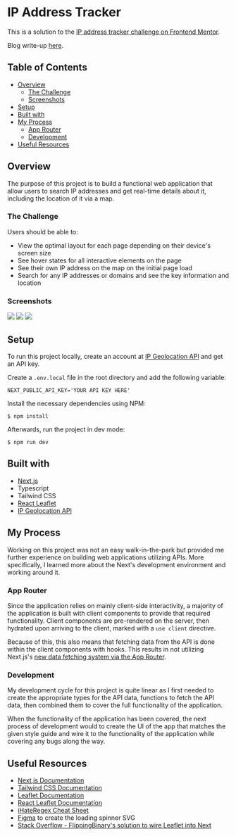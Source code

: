 # IP Address Tracker

This is a solution to the [IP address tracker challenge on Frontend Mentor](https://www.frontendmentor.io/challenges/ip-address-tracker-I8-0yYAH0). 

Blog write-up [here](https://hny-blogs.vercel.app/posts/ip-address-tracker).

## Table of Contents
- [Overview](#overview)
  - [The Challenge](#the-challenge)
  - [Screenshots](#screenshots)
- [Setup](#setup)
- [Built with](#built-with)
- [My Process](#my-process)
  - [App Router](#app-router)
  - [Development](#development)
- [Useful Resources](#useful-resources)

## Overview
The purpose of this project is to build a functional web application that allow users to search IP addresses and get real-time details about it, including the location of it via a map.

### The Challenge
Users should be able to:

- View the optimal layout for each page depending on their device's screen size
- See hover states for all interactive elements on the page
- See their own IP address on the map on the initial page load
- Search for any IP addresses or domains and see the key information and location

### Screenshots
![](/public/screenshots/screen-desktop.png)
![](/public/screenshots/screen-mobile.png)
![](/public/screenshots/screen-mobile2.png)

## Setup
To run this project locally, create an account at [IP Geolocation API](https://geo.ipify.org/) and get an API key. 

Create a `.env.local` file in the root directory and add the following variable:
```
NEXT_PUBLIC_API_KEY='YOUR API KEY HERE'
```

Install the necessary dependencies using NPM:
```
$ npm install
```

Afterwards, run the project in dev mode:
```
$ npm run dev
```

## Built with
- [Next.js](https://nextjs.org/)
- Typescript
- Tailwind CSS
- [React Leaflet](https://react-leaflet.js.org/)
- [IP Geolocation API](https://geo.ipify.org/)

## My Process
Working on this project was not an easy walk-in-the-park but provided me further experience on building web applications utilizing APIs. More specifically, I learned more about the Next's development environment and working around it.

### App Router
Since the application relies on mainly client-side interactivity, a majority of the application is built with client components to provide that required functionality. Client components are pre-rendered on the server, then hydrated upon arriving to the client, marked with a `use client` directive. 

Because of this, this also means that fetching data from the API is done within the client components with hooks. This results in not utilizing Next.js's [new data fetching system via the App Router](https://nextjs.org/docs/app/building-your-application/data-fetching). 

### Development
My development cycle for this project is quite linear as I first needed to create the appropriate types for the API data, functions to fetch the API data, then combined them to cover the full functionality of the application.

When the functionality of the application has been covered, the next process of development would to create the UI of the app that matches the given style guide and wire it to the functionality of the application while covering any bugs along the way. 

## Useful Resources
- [Next.js Documentation](https://nextjs.org/docs)
- [Tailwind CSS Documentation](https://tailwindcss.com/docs/installation)
- [Leaflet Documentation](https://leafletjs.com/reference.html)
- [React Leaflet Documentation](https://react-leaflet.js.org/)
- [iHateRegex Cheat Sheet](https://ihateregex.io/)
- [Figma](https://www.figma.com/) to create the loading spinner SVG
- [Stack Overflow - FlippingBinary's solution to wire Leaflet into Next](https://stackoverflow.com/a/64634759)
